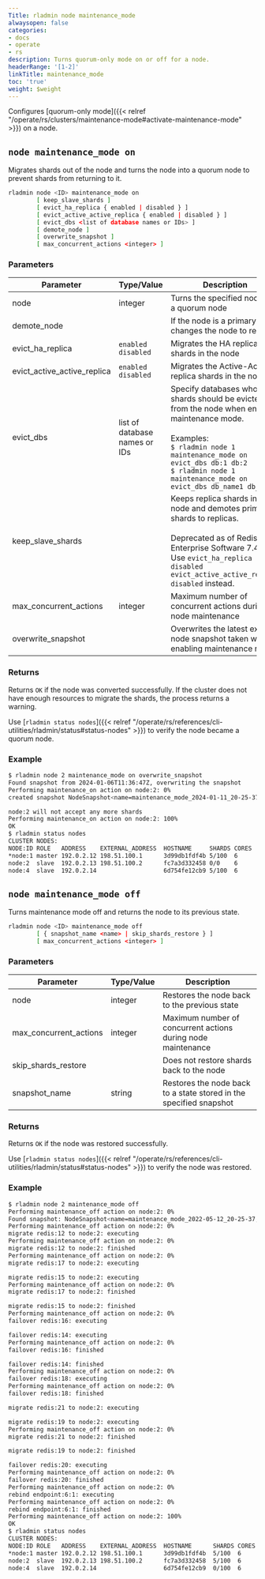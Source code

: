 ```yaml
---
Title: rladmin node maintenance_mode
alwaysopen: false
categories:
- docs
- operate
- rs
description: Turns quorum-only mode on or off for a node.
headerRange: '[1-2]'
linkTitle: maintenance_mode
toc: 'true'
weight: $weight
---
```


Configures [quorum-only mode]({{< relref "/operate/rs/clusters/maintenance-mode#activate-maintenance-mode" >}}) on a node.

## `node maintenance_mode on`

Migrates shards out of the node and turns the node into a quorum node to prevent shards from returning to it.

```sh
rladmin node <ID> maintenance_mode on
        [ keep_slave_shards ]
        [ evict_ha_replica { enabled | disabled } ]
        [ evict_active_active_replica { enabled | disabled } ]
        [ evict_dbs <list of database names or IDs> ]
        [ demote_node ]
        [ overwrite_snapshot ]
        [ max_concurrent_actions <integer> ]
```

### Parameters

| Parameter             | Type/Value                     | Description                                                                               |
|-----------------------|--------------------------------|-------------------------------------------------------------------------------------------|
| node                  | integer                        | Turns the specified node into a quorum node                                              |
| demote_node           |                                | If the node is a primary node, changes the node to replica                                |
| evict_ha_replica | `enabled`<br />`disabled` | Migrates the HA replica shards in the node |
| evict_active_active_replica | `enabled`<br />`disabled` | Migrates the Active-Active replica shards in the node |
| evict_dbs | list of database names or IDs | Specify databases whose shards should be evicted from the node when entering maintenance mode.<br /><br />Examples:<br />`$ rladmin node 1 maintenance_mode on evict_dbs db:1 db:2`<br />`$ rladmin node 1 maintenance_mode on evict_dbs db_name1 db_name2` |
| keep_slave_shards     |                                | Keeps replica shards in the node and demotes primary shards to replicas.<br /><br />Deprecated as of Redis Enterprise Software 7.4.2. Use `evict_ha_replica disabled evict_active_active_replica disabled` instead. |
| max_concurrent_actions | integer | Maximum number of concurrent actions during node maintenance |
| overwrite_snapshot | | Overwrites the latest existing node snapshot taken when enabling maintenance mode |

### Returns

Returns `OK` if the node was converted successfully. If the cluster does not have enough resources to migrate the shards, the process returns a warning.

Use [`rladmin status nodes`]({{< relref "/operate/rs/references/cli-utilities/rladmin/status#status-nodes" >}}) to verify the node became a quorum node.

### Example

```sh
$ rladmin node 2 maintenance_mode on overwrite_snapshot
Found snapshot from 2024-01-06T11:36:47Z, overwriting the snapshot
Performing maintenance_on action on node:2: 0%
created snapshot NodeSnapshot<name=maintenance_mode_2024-01-11_20-25-37,time=None,node_uid=2>

node:2 will not accept any more shards
Performing maintenance_on action on node:2: 100%
OK
$ rladmin status nodes
CLUSTER NODES:
NODE:ID ROLE   ADDRESS    EXTERNAL_ADDRESS  HOSTNAME     SHARDS CORES       FREE_RAM         PROVISIONAL_RAM  VERSION   STATUS
*node:1 master 192.0.2.12 198.51.100.1      3d99db1fdf4b 5/100  6           14.21GB/19.54GB  10.62GB/16.02GB  6.2.12-37 OK
node:2  slave  192.0.2.13 198.51.100.2      fc7a3d332458 0/0    6           14.21GB/19.54GB  0KB/0KB          6.2.12-37 OK
node:4  slave  192.0.2.14                   6d754fe12cb9 5/100  6           14.21GB/19.54GB  10.62GB/16.02GB  6.2.12-37 OK
```

## `node maintenance_mode off`

Turns maintenance mode off and returns the node to its previous state.

```sh
rladmin node <ID> maintenance_mode off
        [ { snapshot_name <name> | skip_shards_restore } ]
        [ max_concurrent_actions <integer> ]
```

### Parameters

| Parameter             | Type/Value                     | Description                                                                               |
|-----------------------|--------------------------------|-------------------------------------------------------------------------------------------|
| node                  | integer                        | Restores the node back to the previous state                                              |
| max_concurrent_actions | integer | Maximum number of concurrent actions during node maintenance |
| skip_shards_restore   |                                | Does not restore shards back to the node                                                  |
| snapshot_name         | string                         | Restores the node back to a state stored in the specified snapshot                        |

### Returns

Returns `OK` if the node was restored successfully.

Use [`rladmin status nodes`]({{< relref "/operate/rs/references/cli-utilities/rladmin/status#status-nodes" >}}) to verify the node was restored.

### Example

```sh
$ rladmin node 2 maintenance_mode off
Performing maintenance_off action on node:2: 0%
Found snapshot: NodeSnapshot<name=maintenance_mode_2022-05-12_20-25-37,time=2022-05-12T20:25:37Z,node_uid=2>
Performing maintenance_off action on node:2: 0%
migrate redis:12 to node:2: executing
Performing maintenance_off action on node:2: 0%
migrate redis:12 to node:2: finished
Performing maintenance_off action on node:2: 0%
migrate redis:17 to node:2: executing

migrate redis:15 to node:2: executing
Performing maintenance_off action on node:2: 0%
migrate redis:17 to node:2: finished

migrate redis:15 to node:2: finished
Performing maintenance_off action on node:2: 0%
failover redis:16: executing

failover redis:14: executing
Performing maintenance_off action on node:2: 0%
failover redis:16: finished

failover redis:14: finished
Performing maintenance_off action on node:2: 0%
failover redis:18: executing
Performing maintenance_off action on node:2: 0%
failover redis:18: finished

migrate redis:21 to node:2: executing

migrate redis:19 to node:2: executing
Performing maintenance_off action on node:2: 0%
migrate redis:21 to node:2: finished

migrate redis:19 to node:2: finished

failover redis:20: executing
Performing maintenance_off action on node:2: 0%
failover redis:20: finished
Performing maintenance_off action on node:2: 0%
rebind endpoint:6:1: executing
Performing maintenance_off action on node:2: 0%
rebind endpoint:6:1: finished
Performing maintenance_off action on node:2: 100%
OK
$ rladmin status nodes
CLUSTER NODES:
NODE:ID ROLE   ADDRESS    EXTERNAL_ADDRESS  HOSTNAME      SHARDS CORES       FREE_RAM        PROVISIONAL_RAM  VERSION   STATUS
*node:1 master 192.0.2.12 198.51.100.1      3d99db1fdf4b  5/100  6           14.2GB/19.54GB  10.61GB/16.02GB  6.2.12-37 OK    
node:2  slave  192.0.2.13 198.51.100.2      fc7a3d332458  5/100  6           14.2GB/19.54GB  10.61GB/16.02GB  6.2.12-37 OK    
node:4  slave  192.0.2.14                   6d754fe12cb9  0/100  6           14.2GB/19.54GB  10.69GB/16.02GB  6.2.12-37 OK
```
